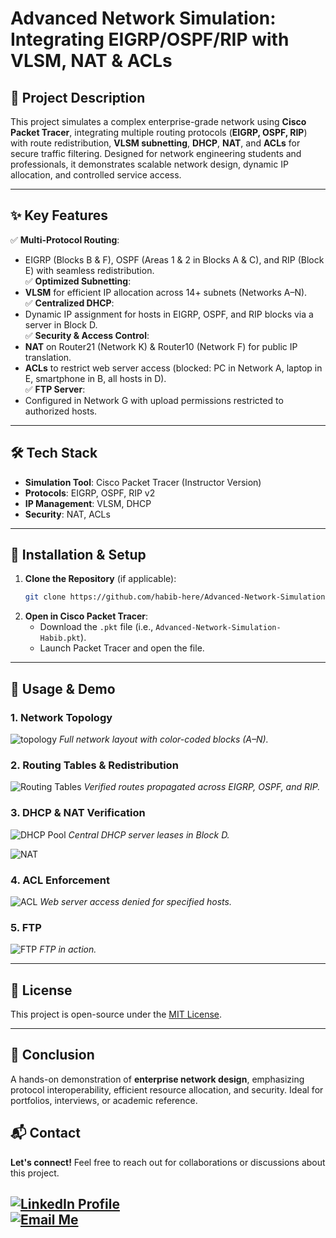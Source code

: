 # **Advanced Network Simulation: Integrating EIGRP/OSPF/RIP with VLSM, NAT & ACLs**  

## **📌 Project Description**  
This project simulates a complex enterprise-grade network using **Cisco Packet Tracer**, integrating multiple routing protocols (**EIGRP, OSPF, RIP**) with route redistribution, **VLSM subnetting**, **DHCP**, **NAT**, and **ACLs** for secure traffic filtering. Designed for network engineering students and professionals, it demonstrates scalable network design, dynamic IP allocation, and controlled service access.  

---

## **✨ Key Features**  
✅ **Multi-Protocol Routing**:  
   - EIGRP (Blocks B & F), OSPF (Areas 1 & 2 in Blocks A & C), and RIP (Block E) with seamless redistribution.  
✅ **Optimized Subnetting**:  
   - **VLSM** for efficient IP allocation across 14+ subnets (Networks A–N).  
✅ **Centralized DHCP**:  
   - Dynamic IP assignment for hosts in EIGRP, OSPF, and RIP blocks via a server in Block D.  
✅ **Security & Access Control**:  
   - **NAT** on Router21 (Network K) & Router10 (Network F) for public IP translation.  
   - **ACLs** to restrict web server access (blocked: PC in Network A, laptop in E, smartphone in B, all hosts in D).  
✅ **FTP Server**:  
   - Configured in Network G with upload permissions restricted to authorized hosts.   

---

## **🛠️ Tech Stack**  
- **Simulation Tool**: Cisco Packet Tracer (Instructor Version)  
- **Protocols**: EIGRP, OSPF, RIP v2  
- **IP Management**: VLSM, DHCP  
- **Security**: NAT, ACLs  

---

## **🚀 Installation & Setup**  
1. **Clone the Repository** (if applicable):  
   ```bash  
   git clone https://github.com/habib-here/Advanced-Network-Simulation-Integrating-EIGRP-OSPF-RIP-with-VLSM-NAT-ACLs.git  
   ```  
2. **Open in Cisco Packet Tracer**:  
   - Download the `.pkt` file (i.e., `Advanced-Network-Simulation-Habib.pkt`).  
   - Launch Packet Tracer and open the file.  

---

## **📸 Usage & Demo**  
### **1. Network Topology**  
![topology](https://github.com/user-attachments/assets/8cf989a0-d984-429a-b9dc-75f00565675f) 
*Full network layout with color-coded blocks (A–N).*  

### **2. Routing Tables & Redistribution**  
![Routing Tables](https://github.com/user-attachments/assets/13dcb065-e9de-4394-aeec-bead89a0b772)
*Verified routes propagated across EIGRP, OSPF, and RIP.*  

### **3. DHCP & NAT Verification**  
![DHCP Pool](https://github.com/user-attachments/assets/2bc2ccdf-c58f-417d-8810-4e9b33ce6d12)
*Central DHCP server leases in Block D.*  

![NAT](https://github.com/user-attachments/assets/33c178fc-4f85-4cdb-a56d-f34437b3b3f5)

### **4. ACL Enforcement**
![ACL](https://github.com/user-attachments/assets/605311b9-7115-49f4-9930-d50bbb5eb977)
*Web server access denied for specified hosts.*  

### **5. FTP**
![FTP](https://github.com/user-attachments/assets/a15a6b65-3e43-41a0-a2d7-153847145cf3)
*FTP in action.*  

---

## **📜 License**  
This project is open-source under the [MIT License](LICENSE).  

---

## **🎯 Conclusion**  
A hands-on demonstration of **enterprise network design**, emphasizing protocol interoperability, efficient resource allocation, and security. Ideal for portfolios, interviews, or academic reference.  

## **📬 Contact**
**Let's connect!** Feel free to reach out for collaborations or discussions about this project.

[![LinkedIn Profile](https://img.shields.io/badge/View_My_LinkedIn-0077B5?style=for-the-badge&logo=linkedin&logoColor=white)](https://www.linkedin.com/in/habib-here/)  
[![Email Me](https://img.shields.io/badge/Email_Me-D14836?style=for-the-badge&logo=gmail&logoColor=white)](mailto:habibahmedmalik1@gmail.com)
--- 
